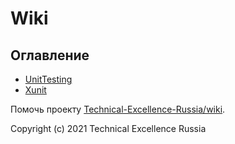 # Wiki

## Оглавление

- [UnitTesting](UnitTesting.md)
- [Xunit](Xunit.md)

Помочь проекту [Technical-Excellence-Russia/wiki](https://github.com/Technical-Excellence-Russia/wiki).

Copyright (c) 2021 Technical Excellence Russia
